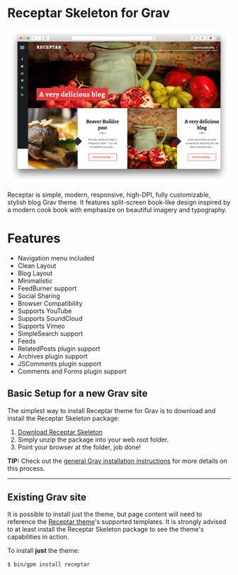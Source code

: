 # Receptar Skeleton for Grav

![Receptar](assets/readme_1.png)

Receptar is simple, modern, responsive, high-DPI, fully customizable, stylish blog Grav theme.
It features split-screen book-like design inspired by a modern cook book with emphasize on beautiful imagery and typography.

# Features

* Navigation menu included
* Clean Layout
* Blog Layout
* Minimalistic
* FeedBurner support
* Social Sharing
* Browser Compatibility
* Supports YouTube
* Supports SoundCloud
* Supports Vimeo
* SimpleSearch support
* Feeds
* RelatedPosts plugin support
* Archives plugin support
* JSComments plugin support
* Comments and Forms plugin support

## Basic Setup for a new Grav site

The simplest way to install Receptar theme for Grav is to download and install the Receptar Skeleton package:

1. [Download Receptar Skeleton](http://getgrav.org/downloads/skeletons#extras)
2. Simply unzip the package into your web root folder.
3. Point your browser at the folder, job done!

**TIP:** Check out the [general Grav installation instructions](http://learn.getgrav.org/basics/installation) for more details on this process.

---

## Existing Grav site

It is possible to install just the theme, but page content will need to reference the [Receptar theme](https://github.com/getgrav/grav-theme-receptar)'s supported templates.  It is strongly advised to at least install the Receptar Skeleton package to see the theme's capabilities in action.

To install  **just** the theme:

```
$ bin/gpm install receptar
```
